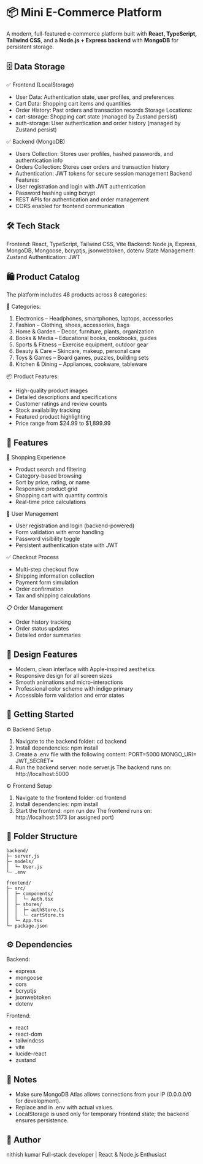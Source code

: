 # 📦 Mini E-Commerce Platform
A modern, full-featured e-commerce platform built with **React, TypeScript, Tailwind CSS**, and a **Node.js + Express backend** with **MongoDB** for persistent storage.

## 🗄️ Data Storage
✅ Frontend (LocalStorage)
- User Data: Authentication state, user profiles, and preferences
- Cart Data: Shopping cart items and quantities
- Order History: Past orders and transaction records
Storage Locations:
- cart-storage: Shopping cart state (managed by Zustand persist)
- auth-storage: User authentication and order history (managed by Zustand persist)

✅ Backend (MongoDB)
- Users Collection: Stores user profiles, hashed passwords, and authentication info
- Orders Collection: Stores user orders and transaction history
- Authentication: JWT tokens for secure session management
Backend Features:
- User registration and login with JWT authentication
- Password hashing using bcrypt
- REST APIs for authentication and order management
- CORS enabled for frontend communication

## 🛠️ Tech Stack
Frontend: React, TypeScript, Tailwind CSS, Vite
Backend: Node.js, Express, MongoDB, Mongoose, bcryptjs, jsonwebtoken, dotenv
State Management: Zustand
Authentication: JWT

## 🛍️ Product Catalog
The platform includes 48 products across 8 categories:

📂 Categories:
1. Electronics – Headphones, smartphones, laptops, accessories
2. Fashion – Clothing, shoes, accessories, bags
3. Home & Garden – Decor, furniture, plants, organization
4. Books & Media – Educational books, cookbooks, guides
5. Sports & Fitness – Exercise equipment, outdoor gear
6. Beauty & Care – Skincare, makeup, personal care
7. Toys & Games – Board games, puzzles, building sets
8. Kitchen & Dining – Appliances, cookware, tableware

📦 Product Features:
- High-quality product images
- Detailed descriptions and specifications
- Customer ratings and review counts
- Stock availability tracking
- Featured product highlighting
- Price range from $24.99 to $1,899.99

## 🔧 Features
🛒 Shopping Experience
- Product search and filtering
- Category-based browsing
- Sort by price, rating, or name
- Responsive product grid
- Shopping cart with quantity controls
- Real-time price calculations

👥 User Management
- User registration and login (backend-powered)
- Form validation with error handling
- Password visibility toggle
- Persistent authentication state with JWT

✅ Checkout Process
- Multi-step checkout flow
- Shipping information collection
- Payment form simulation
- Order confirmation
- Tax and shipping calculations

📋 Order Management
- Order history tracking
- Order status updates
- Detailed order summaries

## 🎨 Design Features
- Modern, clean interface with Apple-inspired aesthetics
- Responsive design for all screen sizes
- Smooth animations and micro-interactions
- Professional color scheme with indigo primary
- Accessible form validation and error states

## 🚀 Getting Started
⚙ Backend Setup
1. Navigate to the backend folder:
cd backend
2. Install dependencies:
npm install
3. Create a .env file with the following content:
PORT=5000
MONGO_URI=<your-mongodb-connection-string>
JWT_SECRET=<your-secret-key>
4. Run the backend server:
node server.js
The backend runs on: http://localhost:5000

⚙ Frontend Setup
1. Navigate to the frontend folder:
cd frontend
2. Install dependencies:
npm install
3. Start the frontend:
npm run dev
The frontend runs on: http://localhost:5173 (or assigned port)

## 📁 Folder Structure
```
backend/
├─ server.js
├─ models/
│  └─ User.js
└─ .env

frontend/
├─ src/
│  ├─ components/
│  │  └─ Auth.tsx
│  ├─ stores/
│  │  ├─ authStore.ts
│  │  └─ cartStore.ts
│  └─ App.tsx
└─ package.json
```


## ⚙ Dependencies
Backend:
- express
- mongoose
- cors
- bcryptjs
- jsonwebtoken
- dotenv

Frontend:
- react
- react-dom
- tailwindcss
- vite
- lucide-react
- zustand

## 📝 Notes
- Make sure MongoDB Atlas allows connections from your IP (0.0.0.0/0 for development).
- Replace <your-mongodb-connection-string> and <your-secret-key> in .env with actual values.
- LocalStorage is used only for temporary frontend state; the backend ensures persistence.

## 👤 Author
nithish kumar
Full-stack developer | React & Node.js Enthusiast
